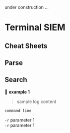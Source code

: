 under construction ...

# **Terminal SIEM**

## **Cheat Sheets**

## Parse

## Search
:bookmark:  **example 1**

> sample log content

``` 
command line
```
`-r` parameter 1\
`-r` parameter 1
